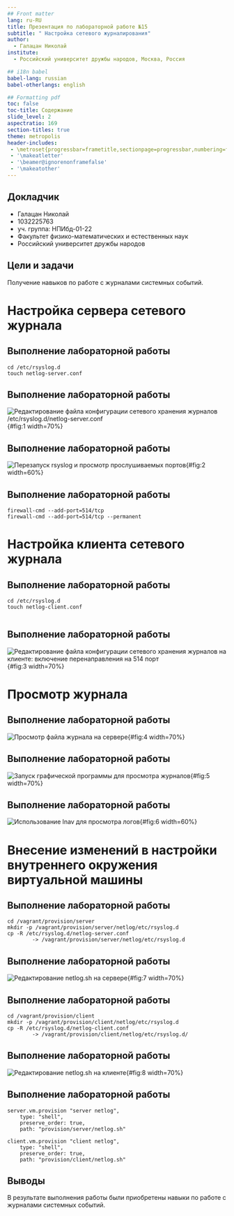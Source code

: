 ```yaml
---
## Front matter
lang: ru-RU
title: Презентация по лабораторной работе №15
subtitle: " Настройка сетевого журналирования"
author:
  - Галацан Николай
institute:
  - Российский университет дружбы народов, Москва, Россия

## i18n babel
babel-lang: russian
babel-otherlangs: english

## Formatting pdf
toc: false
toc-title: Содержание
slide_level: 2
aspectratio: 169
section-titles: true
theme: metropolis
header-includes:
 - \metroset{progressbar=frametitle,sectionpage=progressbar,numbering=fraction}
 - '\makeatletter'
 - '\beamer@ignorenonframefalse'
 - '\makeatother'
---
```



## Докладчик

  * Галацан Николай
  * 1032225763
  * уч. группа: НПИбд-01-22
  * Факультет физико-математических и естественных наук
  * Российский университет дружбы народов

## Цели и задачи

Получение навыков по работе с журналами системных событий.

# Настройка сервера сетевого журнала

## Выполнение лабораторной работы

```
cd /etc/rsyslog.d
touch netlog-server.conf
```

## Выполнение лабораторной работы


![Редактирование файла  конфигурации сетевого хранения журналов `/etc/rsyslog.d/netlog-server.conf`](image/1.png){#fig:1 width=70%}

## Выполнение лабораторной работы


![Перезапуск `rsyslog` и просмотр прослушиваемых портов](image/2.png){#fig:2 width=60%}

## Выполнение лабораторной работы

```
firewall-cmd --add-port=514/tcp
firewall-cmd --add-port=514/tcp --permanent

```

# Настройка клиента сетевого журнала
 
## Выполнение лабораторной работы


```
cd /etc/rsyslog.d
touch netlog-client.conf


```

## Выполнение лабораторной работы


![Редактирование файла конфигурации сетевого хранения журналов на клиенте: включение перенаправления на 514 порт](image/3.png){#fig:3 width=70%}

# Просмотр журнала

## Выполнение лабораторной работы


![Просмотр файла журнала на сервере](image/4.png){#fig:4 width=70%}

## Выполнение лабораторной работы


![Запуск графической программы для просмотра журналов](image/5.png){#fig:5 width=70%}

## Выполнение лабораторной работы


![Использование `lnav` для просмотра логов](image/6.png){#fig:6 width=60%}


# Внесение изменений в настройки внутреннего окружения виртуальной машины

## Выполнение лабораторной работы


```
cd /vagrant/provision/server
mkdir -p /vagrant/provision/server/netlog/etc/rsyslog.d
cp -R /etc/rsyslog.d/netlog-server.conf
		-> /vagrant/provision/server/netlog/etc/rsyslog.d
```


## Выполнение лабораторной работы


![Редактирование netlog.sh на сервере](image/7.png){#fig:7 width=70%}

## Выполнение лабораторной работы


```
cd /vagrant/provision/client
mkdir -p /vagrant/provision/client/netlog/etc/rsyslog.d
cp -R /etc/rsyslog.d/netlog-client.conf
		-> /vagrant/provision/client/netlog/etc/rsyslog.d/
```


## Выполнение лабораторной работы


![Редактирование netlog.sh на клиенте](image/8.png){#fig:8 width=70%}

## Выполнение лабораторной работы

```
server.vm.provision "server netlog",
	type: "shell",
	preserve_order: true,
	path: "provision/server/netlog.sh"

client.vm.provision "client netlog",
	type: "shell",
	preserve_order: true,
	path: "provision/client/netlog.sh"
```


## Выводы

В результате выполнения работы были приобретены навыки по работе с журналами системных событий.

